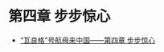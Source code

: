 # 第四章 步步惊心

* [“瓦良格”号航母来中国——第四章 步步惊心](http://mp.weixin.qq.com/s?__biz=MzI2MjQ3MTM5OA==&mid=2247483733&idx=1&sn=cd61ad9cb78d0f3f9d5356b387701e08)
